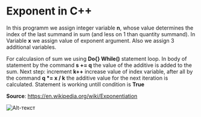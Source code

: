 # Exponent in C++
In this programm we assign integer variable __n__, whose value determines the index of the last summand in sum (and less on 1 than quantity summand).
In Variable __x__ we assign value of exponent argument. Also we assign 3 additional variables. 

For calculasion of sum we using __Do{} While()__ statement loop. In body of statement by the command __s += q__ the value of the additive is added to the sum.
Next step: increment __k++__ increase value of index variable, after all by the command __q *= x / k__ the additive value for the next iteration is calculated.
Statement is working untill condition is __True__ 

__Source__: https://en.wikipedia.org/wiki/Exponentiation

![Alt-текст](https://upload.wikimedia.org/wikipedia/commons/e/e5/Expo02.svg)
